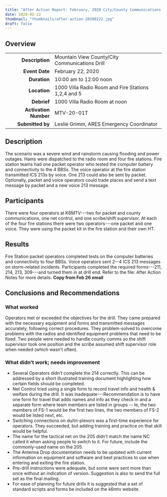 ```yaml
---
title: "After Action Report: February, 2020 City/County Communications Drill"
date: 2020-02-22
thumbnail: "thumbnails/after-action-20200222.jpg"
draft: false
---
```

## Overview

| | |
| --------------:       | :--------------------------------------------- |
| **Description**       | Mountain View County/City Communications Drill |
| **Event Date**        | February 22, 2020 |
| **Duration**          | 10:00 am to 12:00 noon |
| **Location**          | 1000 Villa Radio Room and Fire Stations 1,2,4 and 5 |
| **Debrief**           | 1000 Villa Radio Room at noon |
| **Activation Number** | MTV-20-01T |
| **Submitted by**      | Leslie Grimm, ARES Emergency Coordinator |

## Description

The scenario was a severe wind and rainstorm causing flooding and power
outages. Hams were dispatched to the radio room and four fire stations. Fire
station teams had one packet operator who tested the computer battery
and connectivity to the 4 BBSs. The voice operator at the fire station
transmitted ICS 213s by voice. One 213 could also be sent by packet.
Optionally, packet and voice operators could trade places and send a text
message by packet and a new voice 213 message.

## Participants

There were four operators at K6MTV---two for packet and county
communications, one net control, and one scribe/shift supervisor. At each
of the four fire stations there were two operators---one packet and one voice.
They were using the packet kit in the fire station and their own HT.

## Results

Fire Station packet operators completed tests on the computer batteries
and connectivity to four BBSs. Voice operators sent 2--4 ICS 213 messages
on storm-related incidents. Participants completed the required forms---211,
214, 213, 309---and turned them in at drill end. Refer to the file: After Action
Notes for more details. **Copy from Feb 26 email**

## Conclusions and Recommendations

### What worked

Operators met or exceeded the objectives for the drill. They came
prepared with the necessary equipment and forms and transmitted
messages accurately, following correct procedures. They problem-solved
to overcome problems with the radios and identified equipment problems
that need to be fixed. Two people were needed to handle county comms
so the shift supervisor took one position and the scribe assumed shift
supervisor role when needed (which wasn’t often).

### What didn’t work; needs improvement

- Several Operators didn’t complete the 214 correctly. This can be addressed
by a short illustrated training document highlighting how certain fields
should be completed.
- Net Control tried using a single form to record travel info and health &
welfare during the drill. It was inadequate---Recommendation is to have
one form for travel that adds names and info as they check in and a
separate form where team members are listed in groups -- Ie, the two
members of FS-1 would be the first two lines, the two members of FS-2
would be listed next, etc.
- Switching connections on du/tri-plexors was a first-time experience for
operators. They succeeded, but adding training and practice on that skill
would be helpful.
- The name for the tactical net on the 205 didn’t match the name NC called it
when asking people to switch to it. For future, include the commonly-used
name on the 205.
- The Antenna Drop documentation needs to be updated with current
information on equipment and software and best practices to use when
entering and exiting the fire station.
- Pre-drill instructions were adequate, but some were sent more than once
without an indication of version. Suggestion is also to send the full set as
the final mailing.
- For ease of planning for future drills it is suggested that a set of standard
scripts and forms be included on the k6mtv website.
